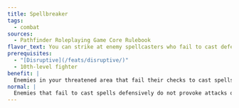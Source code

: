 ```yaml
---
title: Spellbreaker
tags:
  - combat
sources:
  - Pathfinder Roleplaying Game Core Rulebook
flavor_text: You can strike at enemy spellcasters who fail to cast defensively when you threaten them.
prerequisites:
  - "[Disruptive](/feats/disruptive/)"
  - 10th-level fighter
benefit: |
  Enemies in your threatened area that fail their checks to cast spells defensively provoke attacks of opportunity from you.
normal: |
  Enemies that fail to cast spells defensively do not provoke attacks of opportunity.
---
```



